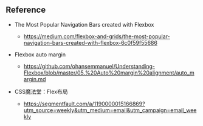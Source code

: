 ## Reference
- The Most Popular Navigation Bars created with Flexbox
    - https://medium.com/flexbox-and-grids/the-most-popular-navigation-bars-created-with-flexbox-6c0f59f55686

- Flexbox auto margin
    - https://github.com/ohansemmanuel/Understanding-Flexbox/blob/master/05.%20Auto%20margin%20alignment/auto_margin.md


- CSS魔法堂：Flex布局
    - https://segmentfault.com/a/1190000015166869?utm_source=weekly&utm_medium=email&utm_campaign=email_weekly